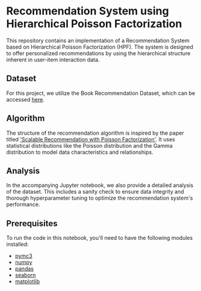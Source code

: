 # Recommendation System using Hierarchical Poisson Factorization

This repository contains an implementation of a Recommendation System based on Hierarchical Poisson Factorization (HPF). The system is designed to offer personalized recommendations by using the hierarchical structure inherent in user-item interaction data.

## Dataset
For this project, we utilize the Book Recommendation Dataset, which can be accessed [here](https://www.kaggle.com/datasets/arashnic/book-recommendation-dataset). 

## Algorithm
The structure of the recommendation algorithm is inspired by the paper titled ['Scalable Recommendation with Poisson Factorization'](https://arxiv.org/abs/1311.1704). It uses statistical distributions like the Poisson distribution and the Gamma distribution to model data characteristics and relationships.

## Analysis
In the accompanying Jupyter notebook, we also provide a detailed analysis of the dataset. This includes a sanity check to ensure data integrity and thorough hyperparameter tuning to optimize the recommendation system's performance.

## Prerequisites
To run the code in this notebook, you'll need to have the following modules installed:

- [pymc3](https://docs.pymc.io/)
- [numpy](https://numpy.org/doc/)
- [pandas](https://pandas.pydata.org/docs/)
- [seaborn](https://seaborn.pydata.org/)
- [matplotlib](https://matplotlib.org/3.3.3/contents.html)
